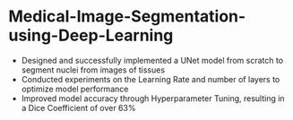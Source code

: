 # Medical-Image-Segmentation-using-Deep-Learning
* Designed and successfully implemented a UNet model from scratch to segment nuclei from images of tissues
* Conducted experiments on the Learning Rate and number of layers to optimize model performance
* Improved model accuracy through Hyperparameter Tuning, resulting in a Dice Coefficient of over 63%
